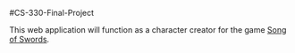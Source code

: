 #CS-330-Final-Project

This web application will function as a character creator for the game [Song of Swords](http://www.songofswords.net/).
